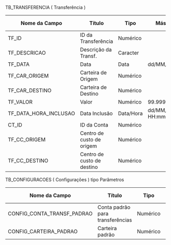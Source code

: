 TB_TRANSFERENCIA ( Transferência )

| Nome da Campo  | Título                 | Tipo      | Máscara             | Tamanho | Permite Nulo |
| -------------- | ---------------------- | --------- | ------------------- | ------- | ------------ |
| TF_ID          | ID da Transferência    | Numérico  |                     | 10      | Não          |
| TF_DESCRICAO   | Descrição da Transf.   | Caracter  |                     | 150     | Não          |
| TF_DATA        | Data                   | Data      | dd/MM/yy            | 8       | Não          |
| TF_CAR_ORIGEM  | Carteira de Origem     | Numérico  |                     | 10      | Não          |
| TF_CAR_DESTINO | Carteira de Destino    | Numérico  |                     | 10      | Não          |
| TF_VALOR       | Valor                  | Numérico  | 99.999.999,99       | 10      | Não          |
| TF_DATA_HORA_INCLUSAO | Data Inclusão   | Data/Hora | dd/MM/yyyy HH:mm:ss | 100     | Sim          |
| CT_ID          | ID da Conta            | Numérico  |                     | 100     | Não          |
| TF_CC_ORIGEM   | Centro de custo de origem  | Numérico  |                     | 100     | Não          |
| TF_CC_DESTINO  | Centro de custo de destino | Numérico  |                     | 100     | Não          |

TB_CONFIGURACOES ( Configurações ) tipo Parâmetros

| Nome da Campo               | Título                           | Tipo      | Tamanho | Permite Nulo |
| --------------              | ----------------------           | --------- | ------- | ------------ |
| CONFIG_CONTA_TRANSF_PADRAO  | Conta padrão para transferências | Numérico  | 10      | Não          |
| CONFIG_CARTEIRA_PADRAO      | Carteira padrão                  | Numérico  | 10      | Sim          |
